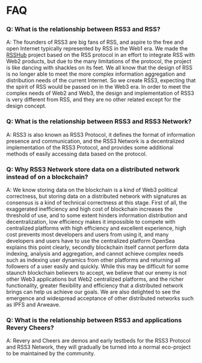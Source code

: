 # FAQ

### Q: What is the relationship between RSS3 and RSS?

A: The founders of RSS3 are big fans of RSS, and aspire to the free and open Internet typically represented by RSS in the Web1 era. We made the [RSSHub](https://github.com/DIYgod/RSSHub) project based on the RSS protocol in an effort to integrate RSS with Web2 products, but due to the many limitations of the protocol, the project is like dancing with shackles on its feet. We all know that the design of RSS is no longer able to meet the more complex information aggregation and distribution needs of the current Internet. So we create RSS3, expecting that the spirit of RSS would be passed on in the Web3 era. In order to meet the complex needs of Web2 and Web3, the design and implementation of RSS3 is very different from RSS, and they are no other related except for the design concept.

### Q: What is the relationship between RSS3 and RSS3 Network?

A: RSS3 is also known as RSS3 Protocol, it defines the format of information presence and communication, and the RSS3 Network is a decentralized implementation of the RSS3 Protocol, and provides some additional methods of easily accessing data based on the protocol.

### Q: Why RSS3 Network store data on a distributed network instead of on a blockchain?

A: We know storing data on the blockchain is a kind of Web3 political correctness, but storing data on a distributed network with signatures as consensus is a kind of technical correctness at this stage. First of all, the exaggerated inefficiency and high cost of blockchain increases the threshold of use, and to some extent hinders information distribution and decentralization, low efficiency makes it impossible to compete with centralized platforms with high efficiency and excellent experience, high cost prevents most developers and users from using it, and many developers and users have to use the centralized platform OpenSea explains this point clearly, secondly blockchain itself cannot perform data indexing, analysis and aggregation, and cannot achieve complex needs such as indexing user dynamics from other platforms and returning all followers of a user easily and quickly. While this may be difficult for some staunch blockchain believers to accept, we believe that our enemy is not other Web3 applications but Web2 centralized platforms, and the richer functionality, greater flexibility and efficiency that a distributed network brings can help us achieve our goals. We are also delighted to see the emergence and widespread acceptance of other distributed networks such as IPFS and Arweave.

### Q: What is the relationship between RSS3 and applications Revery Cheers?

A: Revery and Cheers are demos and early testbeds for the RSS3 Protocol and RSS3 Network, they will gradually be turned into a normal eco-project to be maintained by the community.
